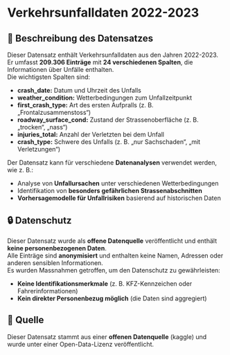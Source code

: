 # Verkehrsunfalldaten 2022-2023

## 📂 Beschreibung des Datensatzes
Dieser Datensatz enthält Verkehrsunfalldaten aus den Jahren 2022-2023.  
Er umfasst **209.306 Einträge** mit **24 verschiedenen Spalten**, die Informationen über Unfälle enthalten.  
Die wichtigsten Spalten sind:
- **crash_date:** Datum und Uhrzeit des Unfalls
- **weather_condition:** Wetterbedingungen zum Unfallzeitpunkt
- **first_crash_type:** Art des ersten Aufpralls (z. B. „Frontalzusammenstoss“)
- **roadway_surface_cond:** Zustand der Strassenoberfläche (z. B. „trocken“, „nass“)
- **injuries_total:** Anzahl der Verletzten bei dem Unfall
- **crash_type:** Schwere des Unfalls (z. B. „nur Sachschaden“, „mit Verletzungen“)  

Der Datensatz kann für verschiedene **Datenanalysen** verwendet werden, wie z. B.:  
- Analyse von **Unfallursachen** unter verschiedenen Wetterbedingungen  
- Identifikation von **besonders gefährlichen Strassenabschnitten**  
- **Vorhersagemodelle für Unfallrisiken** basierend auf historischen Daten  

## 🔒 Datenschutz
Dieser Datensatz wurde als **offene Datenquelle** veröffentlicht und enthält **keine personenbezogenen Daten**.  
Alle Einträge sind **anonymisiert** und enthalten keine Namen, Adressen oder anderen sensiblen Informationen.  
Es wurden Massnahmen getroffen, um den Datenschutz zu gewährleisten:
- **Keine Identifikationsmerkmale** (z. B. KFZ-Kennzeichen oder Fahrerinformationen)  
- **Kein direkter Personenbezug möglich** (die Daten sind aggregiert)  
  

## 📌 Quelle
Dieser Datensatz stammt aus einer **offenen Datenquelle** (kaggle) und wurde unter einer Open-Data-Lizenz veröffentlicht.  




